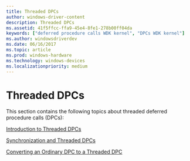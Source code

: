 ```yaml
---
title: Threaded DPCs
author: windows-driver-content
description: Threaded DPCs
ms.assetid: 41f5ffcc-ffa9-45e4-8fe1-278b00ff04da
keywords: ["deferred procedure calls WDK kernel", "DPCs WDK kernel"]
ms.author: windowsdriverdev
ms.date: 06/16/2017
ms.topic: article
ms.prod: windows-hardware
ms.technology: windows-devices
ms.localizationpriority: medium
---
```


# Threaded DPCs





This section contains the following topics about threaded deferred procedure calls (DPCs):

[Introduction to Threaded DPCs](introduction-to-threaded-dpcs.md)

[Synchronization and Threaded DPCs](synchronization-and-threaded-dpcs.md)

[Converting an Ordinary DPC to a Threaded DPC](converting-an-ordinary-dpc-to-a-threaded-dpc.md)

 

 




